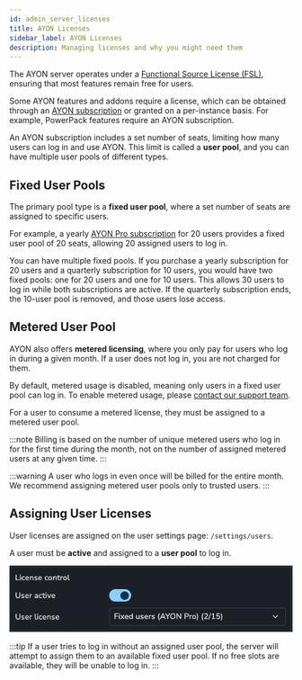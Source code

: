 ```yaml
---
id: admin_server_licenses
title: AYON Licenses
sidebar_label: AYON Licenses
description: Managing licenses and why you might need them
---
```


The AYON server operates under a [Functional Source License (FSL)](https://fair.io/), ensuring that most features remain free for users.

Some AYON features and addons require a license, which can be obtained through an [AYON subscription](https://ynput.io/ayon/pricing/) or granted on a per-instance basis. For example, PowerPack features require an AYON subscription.

An AYON subscription includes a set number of seats, limiting how many users can log in and use AYON. This limit is called a **user pool**, and you can have multiple user pools of different types.

## Fixed User Pools

The primary pool type is a **fixed user pool**, where a set number of seats are assigned to specific users.

For example, a yearly [AYON Pro subscription](https://ynput.io/ayon/pricing/) for 20 users provides a fixed user pool of 20 seats, allowing 20 assigned users to log in.

You can have multiple fixed pools. If you purchase a yearly subscription for 20 users and a quarterly subscription for 10 users, you would have two fixed pools: one for 20 users and one for 10 users. This allows 30 users to log in while both subscriptions are active. If the quarterly subscription ends, the 10-user pool is removed, and those users lose access.

## Metered User Pool

AYON also offers **metered licensing**, where you only pay for users who log in during a given month. If a user does not log in, you are not charged for them.

By default, metered usage is disabled, meaning only users in a fixed user pool can log in. To enable metered usage, please [contact our support team](https://ynput.io/contact/).

For a user to consume a metered license, they must be assigned to a metered user pool.

:::note
Billing is based on the number of unique metered users who log in for the first time during the month, not on the number of assigned metered users at any given time.
:::

:::warning
A user who logs in even once will be billed for the entire month. We recommend assigning metered user pools only to trusted users.
:::

## Assigning User Licenses

User licenses are assigned on the user settings page: `/settings/users`.

A user must be **active** and assigned to a **user pool** to log in.

![A user with a fixed user pool](./assets/server/admin/users/users-licenses-fixed.png)

:::tip
If a user tries to log in without an assigned user pool, the server will attempt to assign them to an available fixed user pool. If no free slots are available, they will be unable to log in.
:::
